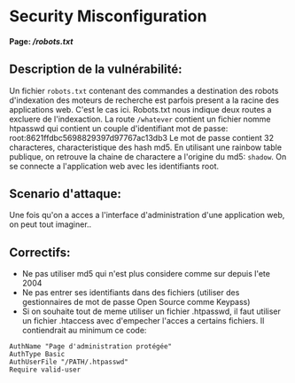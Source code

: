 # Security Misconfiguration

#### Page: _/robots.txt_

## Description de la vulnérabilité:
Un fichier `robots.txt` contenant des commandes a destination des robots d'indexation des moteurs de recherche est parfois present a la racine des applications web.
C'est le cas ici.
Robots.txt nous indique deux routes a excluere de l'indexaction. La route `/whatever` contient un fichier nomme htpasswd qui contient un couple d'identifiant mot de passe:
root:8621ffdbc5698829397d97767ac13db3
Le mot de passe contient 32 characteres, characteristique des hash md5.
En utilisant une rainbow table publique, on retrouve la chaine de charactere a l'origine du md5: `shadow`.
On se connecte a l'application web avec les identifiants root.

## Scenario d'attaque:
Une fois qu'on a acces a l'interface d'administration d'une application web, on peut tout imaginer..

## Correctifs:

- Ne pas utiliser md5 qui n'est plus considere comme sur depuis l'ete 2004
- Ne pas entrer ses identifiants dans des fichiers (utiliser des gestionnaires de mot de passe Open Source comme Keypass)
- Si on souhaite tout de meme utiliser un fichier .htpasswd, il faut utiliser un fichier .htaccess avec d'empecher l'acces a certains fichiers.
Il contiendrait au minimum ce code:
```
AuthName "Page d'administration protégée"
AuthType Basic
AuthUserFile "/PATH/.htpasswd"
Require valid-user
```